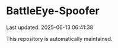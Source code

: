 # BattleEye-Spoofer

Last updated: 2025-06-13 06:41:38

This repository is automatically maintained.
